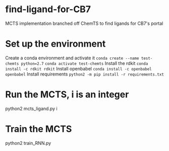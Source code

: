 # find-ligand-for-CB7
MCTS implementation branched off ChemTS to find ligands for CB7's portal

# Set up the environment 
Create a conda environment and activate it
```conda create --name test-chemts python=2.7```
```conda activate test-chemts```
Install the rdkit
```conda install -c rdkit rdkit```
Install openbabel 
```conda install -c openbabel openbabel```
Install requirements
```python2 -m pip install -r requirements.txt```

# Run the MCTS, i is an integer
python2 mcts_ligand.py i

# Train the MCTS
python2 train_RNN.py
